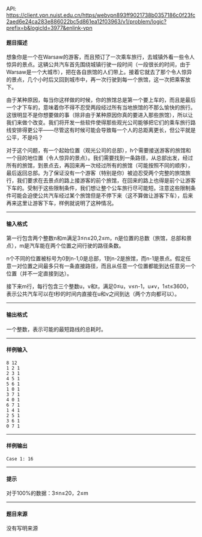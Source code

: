 API: https://client.vpn.nuist.edu.cn/https/webvpn893ff9021738b0357186c0f23fc2aed6e24ca283e886022bc5d861ea12f03963/v1/problem/logic?prefix=b&logicId=3977&enlink-vpn

#### 题目描述

想象你是一个在Warsaw的游客，而且预订了一次乘车旅行，去城镇外看一些令人惊异的景点。这辆公共汽车首先围绕城镇行驶一段时间（一段很长的时间，由于Warsaw是一个大城市），把在各自旅馆的人们带上。接着它就去了那个令人惊异的景点，几个小时后又回到城市中，再一次行驶到每一个旅馆，这一次把乘客放下。

由于某种原因，每当你这样做的时候，你的旅馆总是第一个要上车的，而且是最后一个才下车的，意味着你不得不忍受两段经过所有当地旅馆的不那么愉快的旅行。这很明显不是你想要做的事（除非由于某种原因你真的要进入那些旅馆），所以让我们来做个改变。我们将开发一些软件使得那些观光公司能够把它们的乘车旅行路线安排得更公平——尽管这有时候可能会导致每一个人的总距离更长，但公平就是公平，不是吗？

对于这个问题，有一个起始位置（观光公司的总部），h个需要接送游客的旅馆和一个目的地位置（令人惊异的景点）。我们需要找到一条路径，从总部出发，经过所有的旅馆，到景点去，再回来再一次经过所有的旅馆（可能按照不同的顺序），最后返回总部。为了保证没有一个游客（特别是你）被迫忍受两个完整的旅馆旅行，我们要求在去景点的路上接游客的前个旅馆，在回来的路上也得是前个让游客下车的。受制于这些限制条件，我们想让整个公车旅行尽可能短。注意这些限制条件可能会迫使公共汽车经过某个旅馆但是不停下来（这不算做让游客下车），后来再来这里让游客下车，样例就说明了这种情况。

---

#### 输入格式

第一行包含两个整数n和m满足3≤n≤20,2≤m，n是位置的总数（旅馆，总部和景点），m是汽车能在两个位置之间行驶的路径条数。

n个不同的位置被标号为0到n-1,0是总部，1到n-2是旅馆，而n-1是景点。假定任意一对位置之间最多只有一条直接路径，而且从任意一个位置都能到达任意另一个位置（并不一定直接到达）。

接下来m行，每行包含三个整数u，v和t，满足0≤u，v≤n-1，u≠v，1≤t≤3600，表示公共汽车可以在t秒的时间内直接在u和v之间到达（两个方向都可以）。

---

#### 输出格式

一个整数，表示可能的最短路线的总耗时。

---

#### 样例输入
```
8 12
1 2 1
2 3 1
4 5 1
5 6 1
1 0 1
3 7 1
4 0 1
6 7 1
1 4 1
2 5 1
3 6 1
0 7 1

```

---

#### 样例输出
```
Case 1: 16

```

---

#### 提示

对于100%的数据：3≤n≤20，2≤m

---

#### 题目来源

没有写明来源